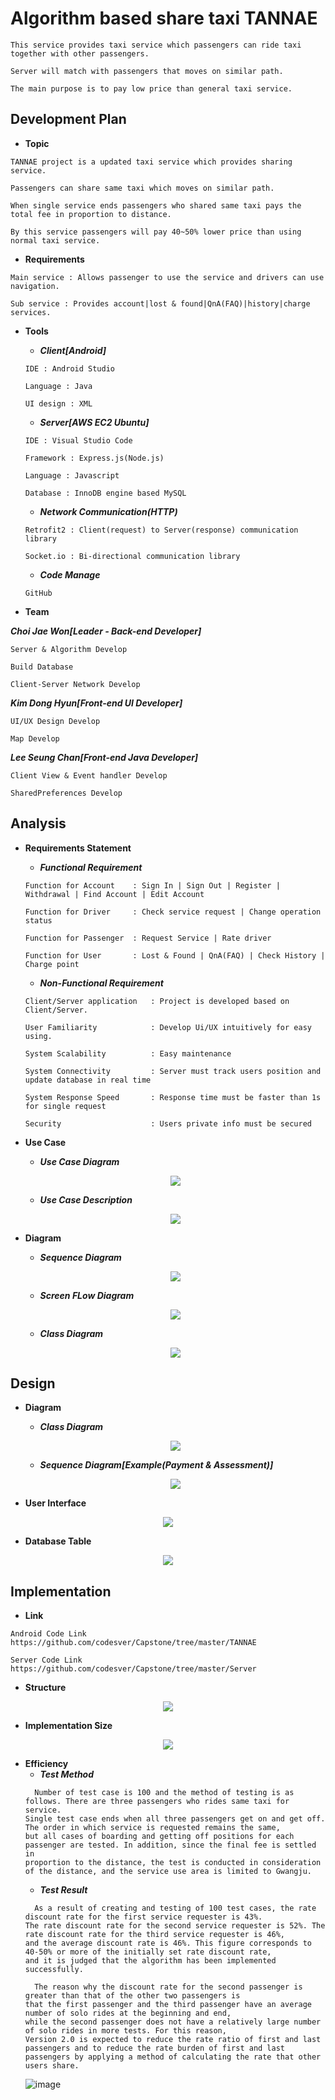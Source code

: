 # Algorithm based share taxi TANNAE
```
This service provides taxi service which passengers can ride taxi together with other passengers.

Server will match with passengers that moves on similar path.

The main purpose is to pay low price than general taxi service.
```

## Development Plan
* **Topic**   
```
TANNAE project is a updated taxi service which provides sharing service.  

Passengers can share same taxi which moves on similar path.   

When single service ends passengers who shared same taxi pays the total fee in proportion to distance.  

By this service passengers will pay 40~50% lower price than using normal taxi service.  
```

* **Requirements**    
```
Main service : Allows passenger to use the service and drivers can use navigation.  

Sub service : Provides account|lost & found|QnA(FAQ)|history|charge services.   
```

* **Tools**  
  - ***Client[Android]***   
  ```
  IDE : Android Studio    
  
  Language : Java   
  
  UI design : XML     
  ```
  - ***Server[AWS EC2 Ubuntu]***  
  ``` 
  IDE : Visual Studio Code    
  
  Framework : Express.js(Node.js)   
  
  Language : Javascript
  
  Database : InnoDB engine based MySQL
  ```
  - ***Network Communication(HTTP)***   
  ```
  Retrofit2 : Client(request) to Server(response) communication library    
  
  Socket.io : Bi-directional communication library    
  ```
  - ***Code Manage***   
  ```
  GitHub 
  ```
  
* **Team**  

***Choi Jae Won[Leader - Back-end Developer]***  
```
Server & Algorithm Develop  
  
Build Database 
  
Client-Server Network Develop
```
***Kim Dong Hyun[Front-end UI Developer]***  
```
UI/UX Design Develop
  
Map Develop
```  
***Lee Seung Chan[Front-end Java Developer]***  
```
Client View & Event handler Develop  
  
SharedPreferences Develop
```

## Analysis 

* **Requirements Statement**
  - ***Functional Requirement***  
  ```
  Function for Account    : Sign In | Sign Out | Register | Withdrawal | Find Account | Edit Account
  
  Function for Driver     : Check service request | Change operation status
  
  Function for Passenger  : Request Service | Rate driver
  
  Function for User       : Lost & Found | QnA(FAQ) | Check History | Charge point
  ```
  - ***Non-Functional Requirement***
  ```
  Client/Server application   : Project is developed based on Client/Server.
  
  User Familiarity            : Develop Ui/UX intuitively for easy using.
  
  System Scalability          : Easy maintenance
  
  System Connectivity         : Server must track users position and update database in real time
  
  System Response Speed       : Response time must be faster than 1s for single request
  
  Security                    : Users private info must be secured
  ```
* **Use Case**  
  - ***Use Case Diagram***    
  <p align="center">
    <img src= "https://user-images.githubusercontent.com/87649850/172292202-1ee5b828-4e94-408d-af57-15467c80557c.png">
  </p>
  
  - ***Use Case Description***    
  <p align="center">
    <img src= "https://user-images.githubusercontent.com/87649850/172345551-b6b8a4e2-9673-4b3f-a238-0f6f96018275.gif">
  </p>

* **Diagram**  
  - ***Sequence Diagram***   
  <p align="center">
    <img src= "https://user-images.githubusercontent.com/87649850/172347060-dc84d195-fd34-4250-9a32-1995beba0bcc.gif">
  </p>
  
  - ***Screen FLow Diagram***   
  <p align="center">
    <img src= "https://user-images.githubusercontent.com/87649850/172292634-80fb4887-c3df-44ab-9e75-caf781c32c18.png">
  </p>

  - ***Class Diagram***   
  <p align="center">
    <img src= "https://user-images.githubusercontent.com/87649850/172292660-6c32670f-a6f7-4f39-aa6b-cd23fac7f2ab.png">
  </p>
  
## Design 
  
* **Diagram**     
  - ***Class Diagram***   
  <p align="center">
    <img src= "https://user-images.githubusercontent.com/87649850/172328033-63d1e21d-e920-4712-98c0-5cd3132071da.png">
  </p>
  
  - ***Sequence Diagram[Example(Payment & Assessment)]***   
  <p align="center">
    <img src= "https://user-images.githubusercontent.com/87649850/172348272-9fc28398-fbb6-4270-88b7-f5babfd05498.gif">
  </p>

* **User Interface**    
<p align="center">
  <img src= "https://user-images.githubusercontent.com/87649850/172342692-03dc58b5-c009-41bc-bcf3-4390f3b44449.gif">
</p>

* **Database Table**    
<p align="center">
  <img src= "https://user-images.githubusercontent.com/87649850/172344271-9d9ce7c1-8b66-44ad-9c33-97e04a48cf1d.gif">
</p> 

## Implementation   

* **Link**  
```
Android Code Link   
https://github.com/codesver/Capstone/tree/master/TANNAE

Server Code Link
https://github.com/codesver/Capstone/tree/master/Server
```
* **Structure**   
<p align="center">
<img src="https://user-images.githubusercontent.com/87649850/172361065-ad2c5631-bbac-4379-9b80-c1868af0a9de.png">
</p>    

* **Implementation Size**     
<p align="center">
<img src="https://user-images.githubusercontent.com/87649850/172361142-fb9e5c29-227a-4617-bf72-dcf2d476c34d.png">
</p>  

* **Efficiency**
  - ***Test Method***
  ```
    Number of test case is 100 and the method of testing is as follows. There are three passengers who rides same taxi for service.
  Single test case ends when all three passengers get on and get off. The order in which service is requested remains the same,
  but all cases of boarding and getting off positions for each passenger are tested. In addition, since the final fee is settled in
  proportion to the distance, the test is conducted in consideration of the distance, and the service use area is limited to Gwangju.
  ```
  - ***Test Result***
  ```
    As a result of creating and testing of 100 test cases, the rate discount rate for the first service requester is 43%.
  The rate discount rate for the second service requester is 52%. The rate discount rate for the third service requester is 46%,
  and the average discount rate is 46%. This figure corresponds to 40-50% or more of the initially set rate discount rate,
  and it is judged that the algorithm has been implemented successfully.
  
    The reason why the discount rate for the second passenger is greater than that of the other two passengers is
  that the first passenger and the third passenger have an average number of solo rides at the beginning and end,
  while the second passenger does not have a relatively large number of solo rides in more tests. For this reason,
  Version 2.0 is expected to reduce the rate ratio of first and last passengers and to reduce the rate burden of first and last
  passengers by applying a method of calculating the rate that other users share.
  ```   
  ![image](https://user-images.githubusercontent.com/87649850/172363510-2a9480a6-b048-4b9b-8ae5-22a23794c7ab.png)   
